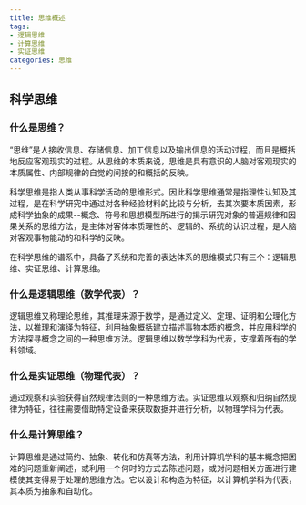 ```yaml
---
title: 思维概述
tags:
- 逻辑思维
- 计算思维
- 实证思维
categories: 思维
---
```


## 科学思维

### 什么是思维？

“思维”是人接收信息、存储信息、加工信息以及输出信息的活动过程，而且是概括地反应客观现实的过程。从思维的本质来说，思维是具有意识的人脑对客观现实的本质属性、内部规律的自觉的间接的和概括的反映。

科学思维是指人类从事科学活动的思维形式。因此科学思维通常是指理性认知及其过程，是在科学研究中通过对各种经验材料的比较与分析，去其次要本质因素，形成科学抽象的成果--概念、符号和思想模型所进行的揭示研究对象的普遍规律和因果关系的思维方法，是主体对客体本质理性的、逻辑的、系统的认识过程，是人脑对客观事物能动的和科学的反映。

在科学思维的谱系中，具备了系统和完善的表达体系的思维模式只有三个：逻辑思维、实证思维、计算思维。

### 什么是逻辑思维（数学代表）？

逻辑思维又称理论思维，其推理来源于数学，是通过定义、定理、证明和公理化方法，以推理和演绎为特征，利用抽象概括建立描述事物本质的概念，并应用科学的方法探寻概念之间的一种思维方法。逻辑思维以数学学科为代表，支撑着所有的学科领域。

### 什么是实证思维（物理代表）？

通过观察和实验获得自然规律法则的一种思维方法。实证思维以观察和归纳自然规律为特征，往往需要借助特定设备来获取数据并进行分析，以物理学科为代表。

### 什么是计算思维？

计算思维是通过简约、抽象、转化和仿真等方法，利用计算机学科的基本概念把困难的问题重新阐述，或利用一个何时的方式去陈述问题，或对问题相关方面进行建模使其变得易于处理的思维方法。它以设计和构造为特征，以计算机学科为代表，其本质为抽象和自动化。